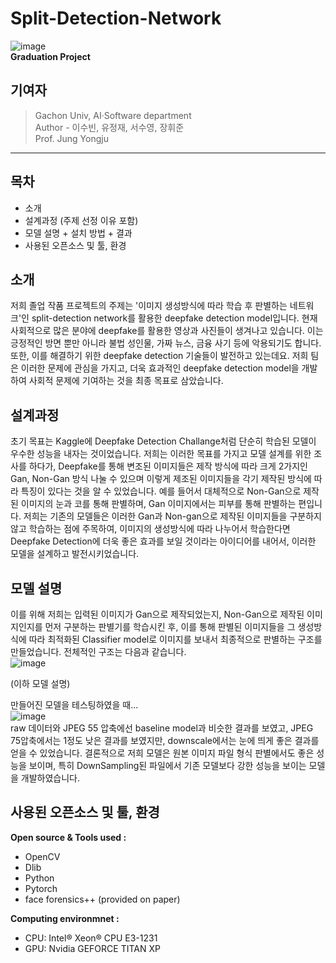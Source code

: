 # Split-Detection-Network

![image](https://user-images.githubusercontent.com/32592754/118756673-6300a280-b8a6-11eb-92a0-1df4ae9f776a.png)   
__Graduation Project__

## 기여자

> Gachon Univ, AI·Software department   
> Author - 이수빈, 유정재, 서수영, 장휘준   
> Prof. Jung Yongju   

***
## 목차
* 소개
* 설계과정 (주제 선정 이유 포함)
* 모델 설명 + 설치 방법 + 결과
* 사용된 오픈소스 및 툴, 환경


## 소개
저희 졸업 작품 프로젝트의 주제는 '이미지 생성방식에 따라 학습 후 판별하는 네트워크'인 split-detection network를 활용한 deepfake detection model입니다. 현재 사회적으로 많은 분야에 deepfake를 활용한 영상과 사진들이 생겨나고 있습니다. 이는 긍정적인 방면 뿐만 아니라 불법 성인물, 가짜 뉴스, 금융 사기 등에 악용되기도 합니다. 또한, 이를 해결하기 위한 deepfake detection 기술들이 발전하고 있는데요. 저희 팀은 이러한 문제에 관심을 가지고, 더욱 효과적인 deepfake detection model을 개발하여 사회적 문제에 기여하는 것을 최종 목표로 삼았습니다.

## 설계과정

초기 목표는 Kaggle에 Deepfake Detection Challange처럼 단순히 학습된 모델이 우수한 성능을 내자는 것이었습니다. 저희는 이러한 목표를 가지고 모델 설계를 위한 조사를 하다가, Deepfake를 통해 변조된 이미지들은 제작 방식에 따라 크게 2가지인 Gan, Non-Gan 방식 나눌 수 있으며 이렇게 제조된 이미지들을 각기 제작된 방식에 따라 특징이 있다는 것을 알 수 있었습니다. 예를 들어서 대체적으로 Non-Gan으로 제작된 이미지의 눈과 코를 통해 판별하며, Gan 이미지에서는 피부를 통해 판별하는 편입니다. 저희는 기존의 모델들은 이러한 Gan과 Non-gan으로 제작된 이미지들을 구분하지 않고 학습하는 점에 주목하여, 이미지의 생성방식에 따라 나누어서 학습한다면 Deepfake Detection에 더욱 좋은 효과를 보일 것이라는 아이디어를 내어서, 이러한 모델을 설계하고 발전시키었습니다.


## 모델 설명

이를 위해 저희는 입력된 이미지가 Gan으로 제작되었는지, Non-Gan으로 제작된 이미지인지를 먼저 구분하는 판별기를 학습시킨 후, 이를 통해 판별된 이미지들을 그 생성방식에 따라 최적화된 Classifier model로 이미지를 보내서 최종적으로 판별하는 구조를 만들었습니다. 전체적인 구조는 다음과 같습니다.   
![image](https://user-images.githubusercontent.com/32592754/118757968-1074b580-b8a9-11eb-8d81-241af2d56e4d.png)   

(이하 모델 설명)   

만들어진 모델을 테스팅하였을 때...   
![image](https://user-images.githubusercontent.com/32592754/118758037-3437fb80-b8a9-11eb-8095-383c7be8a6c2.png)   
raw 데이터와 JPEG 55 압축에선 baseline model과 비슷한 결과를 보였고, JPEG 75압축에서는 1정도 낮은 결과를 보였지만, downscale에서는 눈에 띄게 좋은 결과를 얻을 수 있었습니다. 결론적으로 저희 모델은 원본 이미지 파일 형식 판별에서도 좋은 성능을 보이며, 특히 DownSampling된 파일에서 기존 모델보다 강한 성능을 보이는 모델을 개발하였습니다.   



## 사용된 오픈소스 및 툴, 환경

__Open source & Tools used  :__   
* OpenCV   
* Dlib   
* Python   
* Pytorch   
* face forensics++ (provided on paper)   

__Computing environmnet :__      
* CPU: Intel® Xeon® CPU E3-1231   
* GPU: Nvidia GEFORCE TITAN XP   

